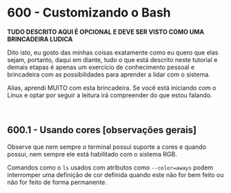 ﻿# 600 - Customizando o Bash

**TUDO DESCRITO AQUI É OPCIONAL E DEVE SER VISTO COMO UMA BRINCADEIRA LUDICA**  

Dito isto, eu gosto das minhas coisas exatamente como eu quero que elas sejam, portanto, daqui
em diante, tudo o que está descrito neste tutorial e demais etapas é apenas um exercício de
conhecimento pessoal e brincadeira com as possibilidades para aprender a lidar com o sistema.

Alias, aprendi MUITO com esta brincadeira.
Se você está iniciando com o Linux e optar por seguir a leitura irá compreender do que estou 
falando.



&nbsp;

## 600.1 - Usando cores [observações gerais]

Observe que nem sempre o terminal possui suporte a cores e quando possui, nem sempre ele está 
habilitado com o sistema RGB.  

Comandos como o ``ls`` usados com atributos como ``--color=aways`` podem interromper uma definição
de cor definida quando este não for bem feito ou não for feito de forma permanente.
